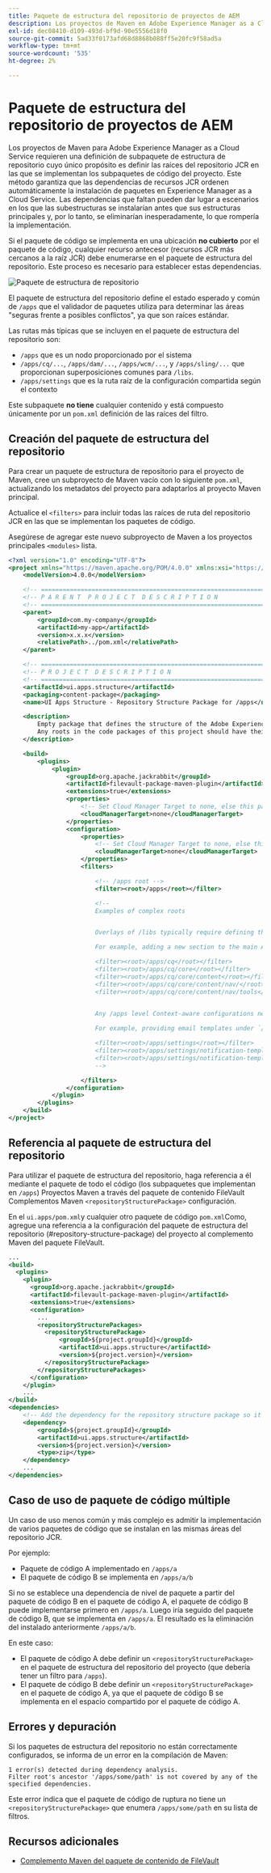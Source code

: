 ```yaml
---
title: Paquete de estructura del repositorio de proyectos de AEM
description: Los proyectos de Maven en Adobe Experience Manager as a Cloud Service requieren una definición de subpaquete de estructura de repositorio cuyo único propósito sea definir las raíces del repositorio JCR en las que se implementan los subpaquetes de código del proyecto.
exl-id: dec08410-d109-493d-bf9d-90e5556d18f0
source-git-commit: 5ad33f0173afd68d8868b088ff5e20fc9f58ad5a
workflow-type: tm+mt
source-wordcount: '535'
ht-degree: 2%

---
```


# Paquete de estructura del repositorio de proyectos de AEM

Los proyectos de Maven para Adobe Experience Manager as a Cloud Service requieren una definición de subpaquete de estructura de repositorio cuyo único propósito es definir las raíces del repositorio JCR en las que se implementan los subpaquetes de código del proyecto. Este método garantiza que las dependencias de recursos JCR ordenen automáticamente la instalación de paquetes en Experience Manager as a Cloud Service. Las dependencias que faltan pueden dar lugar a escenarios en los que las subestructuras se instalarían antes que sus estructuras principales y, por lo tanto, se eliminarían inesperadamente, lo que rompería la implementación.

Si el paquete de código se implementa en una ubicación **no cubierto** por el paquete de código, cualquier recurso antecesor (recursos JCR más cercanos a la raíz JCR) debe enumerarse en el paquete de estructura del repositorio. Este proceso es necesario para establecer estas dependencias.

![Paquete de estructura de repositorio](./assets/repository-structure-packages.png)

El paquete de estructura del repositorio define el estado esperado y común de `/apps` que el validador de paquetes utiliza para determinar las áreas &quot;seguras frente a posibles conflictos&quot;, ya que son raíces estándar.

Las rutas más típicas que se incluyen en el paquete de estructura del repositorio son:

+ `/apps` que es un nodo proporcionado por el sistema
+ `/apps/cq/...`, `/apps/dam/...`, `/apps/wcm/...`, y `/apps/sling/...` que proporcionan superposiciones comunes para `/libs`.
+ `/apps/settings` que es la ruta raíz de la configuración compartida según el contexto

Este subpaquete **no tiene** cualquier contenido y está compuesto únicamente por un `pom.xml` definición de las raíces del filtro.

## Creación del paquete de estructura del repositorio

Para crear un paquete de estructura de repositorio para el proyecto de Maven, cree un subproyecto de Maven vacío con lo siguiente `pom.xml`, actualizando los metadatos del proyecto para adaptarlos al proyecto Maven principal.

Actualice el `<filters>` para incluir todas las raíces de ruta del repositorio JCR en las que se implementan los paquetes de código.

Asegúrese de agregar este nuevo subproyecto de Maven a los proyectos principales `<modules>` lista.

```xml
<?xml version="1.0" encoding="UTF-8"?>
<project xmlns="https://maven.apache.org/POM/4.0.0" xmlns:xsi="https://www.w3.org/2001/XMLSchema-instance" xsi:schemaLocation="https://maven.apache.org/POM/4.0.0 https://maven.apache.org/maven-v4_0_0.xsd">
    <modelVersion>4.0.0</modelVersion>

    <!-- ====================================================================== -->
    <!-- P A R E N T  P R O J E C T  D E S C R I P T I O N                      -->
    <!-- ====================================================================== -->
    <parent>
        <groupId>com.my-company</groupId>
        <artifactId>my-app</artifactId>
        <version>x.x.x</version>
        <relativePath>../pom.xml</relativePath>
    </parent>

    <!-- ====================================================================== -->
    <!-- P R O J E C T  D E S C R I P T I O N                                   -->
    <!-- ====================================================================== -->
    <artifactId>ui.apps.structure</artifactId>
    <packaging>content-package</packaging>
    <name>UI Apps Structure - Repository Structure Package for /apps</name>

    <description>
        Empty package that defines the structure of the Adobe Experience Manager repository the code packages in this project deploy into.
        Any roots in the code packages of this project should have their parent enumerated in the filters list below.
    </description>

    <build>
        <plugins>
            <plugin>
                <groupId>org.apache.jackrabbit</groupId>
                <artifactId>filevault-package-maven-plugin</artifactId>
                <extensions>true</extensions>
                <properties>
                    <!-- Set Cloud Manager Target to none, else this package is deployed and remove all defined filter roots -->
                    <cloudManagerTarget>none</cloudManagerTarget>
                </properties>
                <configuration>
                    <properties>
                        <!-- Set Cloud Manager Target to none, else this package is deployed and remove all defined filter roots -->
                        <cloudManagerTarget>none</cloudManagerTarget>
                    </properties>
                    <filters>

                        <!-- /apps root -->
                        <filter><root>/apps</root></filter>

                        <!--
                        Examples of complex roots


                        Overlays of /libs typically require defining the overlay structure, at each level here.

                        For example, adding a new section to the main AEM Tools navigation, necessitates the following rules:

                        <filter><root>/apps/cq</root></filter>
                        <filter><root>/apps/cq/core</root></filter>
                        <filter><root>/apps/cq/core/content</root></filter>
                        <filter><root>/apps/cq/core/content/nav/</root></filter>
                        <filter><root>/apps/cq/core/content/nav/tools</root></filter>


                        Any /apps level Context-aware configurations need to enumerated here. 
                        
                        For example, providing email templates under `/apps/settings/notification-templates/com.day.cq.replication` necessitates the following rules:

                        <filter><root>/apps/settings</root></filter>
                        <filter><root>/apps/settings/notification-templates</root></filter>
                        <filter><root>/apps/settings/notification-templates/com.day.cq.replication</root></filter>
                        -->

                    </filters>
                </configuration>
            </plugin>
        </plugins>
    </build>
</project>
```

## Referencia al paquete de estructura del repositorio

Para utilizar el paquete de estructura del repositorio, haga referencia a él mediante el paquete de todo el código (los subpaquetes que implementan en `/apps`) Proyectos Maven a través del paquete de contenido FileVault Complementos Maven `<repositoryStructurePackage>` configuración.

En el `ui.apps/pom.xml`y cualquier otro paquete de código `pom.xml`Como, agregue una referencia a la configuración del paquete de estructura del repositorio (#repository-structure-package) del proyecto al complemento Maven del paquete FileVault.

```xml
...
<build>
  <plugins>
    <plugin>
      <groupId>org.apache.jackrabbit</groupId>
      <artifactId>filevault-package-maven-plugin</artifactId>
      <extensions>true</extensions>
      <configuration>
        ...
        <repositoryStructurePackages>
          <repositoryStructurePackage>
              <groupId>${project.groupId}</groupId>
              <artifactId>ui.apps.structure</artifactId>
              <version>${project.version}</version>
          </repositoryStructurePackage>
        </repositoryStructurePackages>
      </configuration>
    </plugin>
    ...
</build>
<dependencies>
    <!-- Add the dependency for the repository structure package so it resolves -->
    <dependency>
        <groupId>${project.groupId}</groupId>
        <artifactId>ui.apps.structure</artifactId>
        <version>${project.version}</version>
        <type>zip</type>
    </dependency>
    ...
</dependencies>
```

## Caso de uso de paquete de código múltiple

Un caso de uso menos común y más complejo es admitir la implementación de varios paquetes de código que se instalan en las mismas áreas del repositorio JCR.

Por ejemplo:

+ Paquete de código A implementado en `/apps/a`
+ El paquete de código B se implementa en `/apps/a/b`

Si no se establece una dependencia de nivel de paquete a partir del paquete de código B en el paquete de código A, el paquete de código B puede implementarse primero en `/apps/a`. Luego iría seguido del paquete de código B, que se implementa en `/apps/a`. El resultado es la eliminación del instalado anteriormente `/apps/a/b`.

En este caso:

+ El paquete de código A debe definir un `<repositoryStructurePackage>` en el paquete de estructura del repositorio del proyecto (que debería tener un filtro para `/apps`).
+ El paquete de código B debe definir un `<repositoryStructurePackage>` en el paquete de código A, ya que el paquete de código B se implementa en el espacio compartido por el paquete de código A.

## Errores y depuración

Si los paquetes de estructura del repositorio no están correctamente configurados, se informa de un error en la compilación de Maven:

```
1 error(s) detected during dependency analysis.
Filter root's ancestor '/apps/some/path' is not covered by any of the specified dependencies.
```

Este error indica que el paquete de código de ruptura no tiene un `<repositoryStructurePackage>` que enumera `/apps/some/path` en su lista de filtros.

## Recursos adicionales

+ [Complemento Maven del paquete de contenido de FileVault](https://jackrabbit.apache.org/filevault-package-maven-plugin/)
